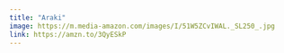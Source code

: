 ```yaml
---
title: "Araki"
image: https://m.media-amazon.com/images/I/51W5ZCvIWAL._SL250_.jpg
link: https://amzn.to/3QyESkP
---
```

